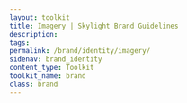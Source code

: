 ```yaml
---
layout: toolkit
title: Imagery | Skylight Brand Guidelines
description:
tags:
permalink: /brand/identity/imagery/
sidenav: brand_identity
content_type: Toolkit
toolkit_name: brand
class: brand
---
```


